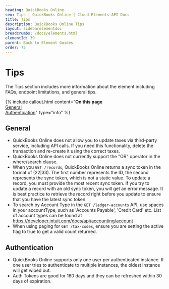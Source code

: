 ```yaml
---
heading: QuickBooks Online
seo: Tips | QuickBooks Online | Cloud Elements API Docs
title: Tips
description: QuickBooks Online Tips
layout: sidebarelementdoc
breadcrumbs: /docs/elements.html
elementId: 39
parent: Back to Element Guides
order: 75
---
```


# Tips

The Tips section includes more information about the element including FAQs, endpoint limitations, and general tips.

{% include callout.html content="<strong>On this page</strong><br/><a href=#general>General</a><br/><a href=#authentication>Authentication</a>" type="info" %}


## General

* QuickBooks Online does not allow you to update taxes via third-party service, including API calls. If you need this functionality, delete the transaction and re-create it using the correct taxes.
* QuickBooks Online does not currently support the "OR" operator in the where/search clause.
* When you `GET /records`, QuickBooks Online returns a sync token in the format of (22|33). The first number represents the ID, the second represents the sync token, which is not a static value. To update a record, you must provide the most recent sync token. If you try to update a record with an old sync token, you will get an error message. It is best practice to retrieve the record right before you update to ensure that you have the latest sync token.
* To search by Account Type in the `GET /ledger-accounts` API, use spaces in your accountType, such as 'Accounts Payable', 'Credit Card' etc. List of account types can be found at https://developer.intuit.com/docs/api/accounting/account
* When using paging for `GET /tax-codes`, ensure you are setting the active flag to true to get a valid count returned.

## Authentication

* QuickBooks Online supports only one user per authenticated instance. If one user tries to authenticate to multiple instances, the oldest instance will get wiped out.
* Auth Tokens are good for 180 days and they can be refreshed within 30 days of expiration.
